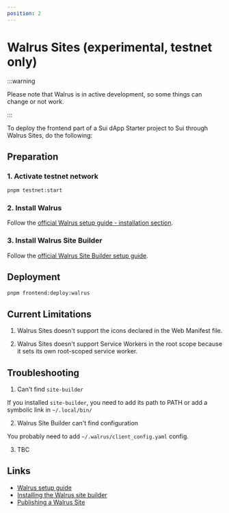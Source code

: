 ```yaml
---
position: 2
---
```


# Walrus Sites (experimental, testnet only)

:::warning

Please note that Walrus is in active development, so some things can change or not work.

:::

To deploy the frontend part of a Sui dApp Starter project to Sui through Walrus Sites, do the following:

## Preparation

### 1. Activate testnet network

```bash
pnpm testnet:start
```

### 2. Install Walrus 

Follow the [official Walrus setup guide - installation section](https://mystenlabs.github.io/walrus-docs/usage/setup.html#installation).

### 3. Install Walrus Site Builder

Follow the [official Walrus Site Builder setup guide](https://mystenlabs.github.io/walrus-docs/walrus-sites/tutorial-install.html).

## Deployment

```bash
pnpm frontend:deploy:walrus
```

## Current Limitations

1. Walrus Sites doesn't support the icons declared in the Web Manifest file.

2. Walrus Sites doesn't support Service Workers in the root scope because it sets its own root-scoped service worker.


## Troubleshooting

1. Can't find `site-builder`

If you installed `site-builder`, you need to add its path to PATH or add a symbolic link in `~/.local/bin/`

2. Walrus Site Builder can't find configuration

You probably need to add `~/.walrus/client_config.yaml` config.

3. TBC



## Links

* [Walrus setup guide](https://mystenlabs.github.io/walrus-docs/usage/setup.html)
* [Installing the Walrus site builder](https://mystenlabs.github.io/walrus-docs/walrus-sites/tutorial-install.html)
* [Publishing a Walrus Site](https://mystenlabs.github.io/walrus-docs/walrus-sites/tutorial-publish.html)

